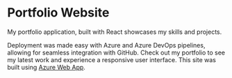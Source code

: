 # Portfolio Website

My portfolio application, built with React showcases my skills and projects. 

Deployment was made easy with Azure and Azure DevOps pipelines, allowing for seamless integration with GitHub. Check out my portfolio to see my latest work and experience a responsive user interface. This site was built using [Azure Web App](https://christoschouchliasportfolio.azurewebsites.net/).
